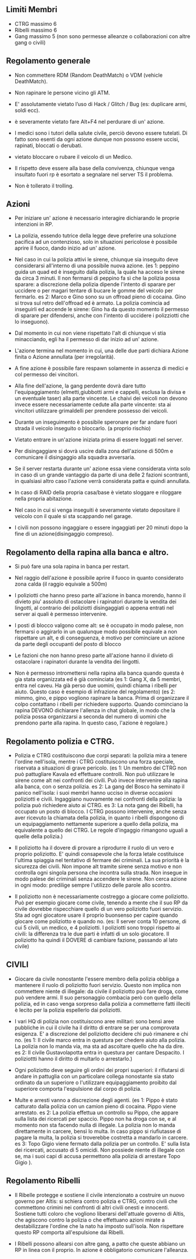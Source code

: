 ## Limiti Membri
- CTRG massimo 6
- Ribelli massimo 6
- Gang massimo 5 (non sono permesse alleanze o collaborazioni con altre gang o civili)

## Regolamento generale

- Non commettere RDM (Random DeathMatch) o VDM (vehicle DeathMatch).

- Non rapinare le persone vicino gli ATM.

- E' assolutamente vietato l’uso di Hack / Glitch / Bug (es: duplicare armi, soldi ecc).

- è severamente vietato fare Alt+F4 nel perdurare di un' azione.

- I medici sono i tutori della salute civile, perciò devono essere tutelati. Di fatto sono esenti da ogni azione dunque non possono essere uccisi, rapinati, bloccati o derubati.

- vietato bloccare o rubare il veicolo di un Medico.

- Il rispetto deve essere alla base della convivenza, chiunque venga insultato fuori rp è esortato a segnalare nel server TS il problema.

- Non è tollerato il trolling.

## Azioni

- Per iniziare un' azione è necessario interagire dichiarando le proprie intenzioni in RP.

- La polizia, essendo tutrice della legge deve preferire una soluzione pacifica ad un contenzioso, solo in situazioni pericolose è possibile aprire il fuoco, dando inizio ad un' azione.

- Nel caso in cui la polizia attivi le sirene, chiunque sia inseguito deve considerarsi all'interno di una possibile nuova azione. (es 1: peppino guida un quad ed è inseguito dalla polizia, la quale ha acceso le sirene da circa 3 minuti. Il non fermarsi di peppino fa sì che la polizia possa sparare: a discrezione della polizia dipende l'intento di sparare per uccidere o per magari tentare di bucare le gomme del veicolo per fermarlo. es 2: Marco e Gino sono su un offroad pieno di cocaina. Gino si trova sul retro dell'offroad ed è armato. La polizia comincia ad inseguirli ed accende le sirene: Gino ha da questo momento il permesso di sparare per difendersi, anche con l'intento di uccidere i polizziotti che lo inseguono).

- Dal momento in cui non viene rispettato l'alt di chiunque vi stia minacciando, egli ha il permesso di dar inizio ad un' azione.

- L'azione termina nel momento in cui, una delle due parti dichiara Azione finita o Azione annullata (per irregolarità).

- A fine azione è possibile fare respawn solamente in assenza di medici e col permesso dei vincitori.

- Alla fine dell'azione, la gang perdente dovrà dare tutto l'equipaggiamento (elmetti,giubbotti armi e cappelli, esclusa la divisa e un eventuale taser) alla parte vincente. Le chaivi dei veicoli non devono invece essere necessariamente cedute alla parte vincente: sta ai vincitori utilizzare grimaldelli per prendere possesso dei veicoli.

- Durante un inseguimento è possibile speronare per far andare fuori strada il veicolo inseguito o bloccarlo. (a proprio rischio)

- Vietato entrare in un'azione iniziata prima di essere loggati nel server.

- Per disingaggiare si dovrà uscire dalla zona dell'azione di 500m e comunicare il disingaggio alla squadra avversaria.

- Se il server restarta durante un' azione essa viene considerata vinta solo in caso di un grande vantaggio da parte di una delle 2 fazioni scontranti, in qualsiasi altro caso l'azione verrà considerata patta e quindi annullata.

- In caso di RAID della propria casa/base è vietato sloggare e riloggare nella propria abitazione.

- Nel caso in cui si venga inseguiti è severamente vietato depositare il veicolo con il quale si sta scappando nel garage.

- I civili non possono ingaggiare o essere ingaggiati per 20 minuti dopo la fine di un azione(disingaggio compreso).

## Regolamento della rapina alla banca e altro.
- Si può fare una sola rapina in banca per restart.


- Nel raggio dell'azione è possibile aprire il fuoco in quanto considerato zona calda (il raggio equivale a 500m)


- I poliziotti che hanno preso parte all'azione in banca morendo, hanno il divieto piu' assoluto di ostacolare i rapinatori durante la vendita dei lingotti, al contrario dei poliziotti disingaggiati o appena entrati nel server ai quali è permesso intervenire.

- I posti di blocco valgono come alt: se è occupato in modo palese, non fermarsi o aggirarlo in un qualunque modo possibile equivale a non rispettare un alt, e di conseguenza, è motivo per cominciare un azione da parte degli occupanti del posto di blocco


- Le fazioni che non hanno preso parte all'azione hanno il divieto di ostacolare i rapinatori durante la vendita dei lingotti.

- Non è permesso intromettersi nella rapina alla banca quando questa è gia stata organizzata ed è già cominciata (es 1: Gang X, da 5 membri, entra nel caveu. Ha già perso due uomini, quindi chiama i ribelli per aiuto. Questo caso è esempio di infrazione del regolamento) (es 2: mimmo, gino, e pippo vogliono rapinare la banca. Prima di organizzare il colpo contattano i ribelli per richiedere supporto. Quando cominciano la rapina DEVONO dichiarare l'allenza in chat globale, in modo che la polizia possa organizzarsi a seconda del numero di uomini che prendono parte alla rapina. In questo caso, l'azione è regolare.)
 

## Regolamento polizia e CTRG.

-  Polizia e CTRG costituiscono due corpi separati: la polizia mira a tenere l'ordine nell'isola, mentre i CTRG costituiscono una forza speciale, riservata a situazioni di grave pericolo. (es 1: Un membro dei CTRG non può pattugliare Kavala ed effettuare controlli. Non può utilizzare le sirene come alt nei confronti dei civili. Può invece intervenire alla rapina alla banca, con o senza polizia. 
es 2: La gang del Bosco ha seminato il panico nell'isola: i suoi membri hanno ucciso in diverse occasioni poliziotti e civili. Ingaggiano nuovamente nei confronti della polizia: la polizia può richiedere aiuto ai CTRG. es 3: La nota gang dei Ribelli, ha occupato un posto di blocco. I CTRG possono intervenire, anche senza aver ricevuto la chiamata della polizia, in quanto i ribelli dispongono di un equipaggiamento nettamente superiore a quello della polizia, ma equivalente a quello dei CTRG. Le regole d'ingaggio rimangono uguali a quelle della polizia.)

-  Il poliziotto ha il dovere di provare a riprodurre il ruolo di un vero e proprio poliziotto. E' quindi consapevole che la forza letale costituisce l'ultima spiaggia nel tentativo di fermare dei criminali. La sua priorità è la sicurezza dei civili. Non impone alt tramite sirene senza motivo e non controlla ogni singola persona che incontra sulla strada. Non insegue in modo palese dei criminali senza accendere le sirene. Non cerca azione in ogni modo: predilige sempre l'utilizzo delle parole allo scontro.  

-  Il poliziotto non è necessariamente costreggo a giocare come poliziotto. Può per esempio giocare come civile, tenendo a mente che il suo RP da civile dovrebbe rispecchiare quello di un vero poliziotto fuori servizio. Sta ad ogni giocatore usare il proprio buonsenso per capire quando giocare come poliziotto e quando no. (es: Il server conta 10 persone, di cui 5 civili, un medico, e 4 poliziotti. I poliziotti sono troppi rispetto ai civili: la differenza tra le due parti è infatti di un solo giocatore. Il poliziotto ha quindi il DOVERE di cambiare fazione, passando al lato civile) 


## CIVILI

- Giocare da civile nonostante l'essere membro della polizia obbliga a mantenere il ruolo di poliziotto fuori servizio. Questo non implica non commettere niente di illegale: da civile il poliziotto può fare droga, come può vendere armi. Il suo personaggio combacia però con quello della polizia, ed in caso venga sorpreso dalla polizia a commetterre fatti illeciti è lecito per la polizia espellerlo dai poliziotti.

-  I vari HQ di polizia non costituiscono aree militari: sono bensì aree pubbliche in cui il civile ha il diritto di entrare se per una comprovata esigenza. E' a discrezione del poliziotto decidere chi può rimanere e chi no. (es 1: Il civile marco entra in questura per chedere aiuto alla polizia. La polizia non lo manda via, ma sta ad ascoltare quello che ha da dire.  es 2: Il civile Gustavolapotta entra in questura per cantare Despacito. I poliziottti hanno il diritto di multarlo o arrestarlo.)

-  Ogni poliziotto deve seguire gli ordini dei propri superiori: il rifiutarsi di andare in pattuglia con un particolare collega nonostante sia stato ordinato da un superiore o l'utilizzare equipaggiamento proibito dal superiore comporta l'espulsione dal corpo di polizia.

-  Multe e arresti vanno a discrezione degli agenti. (es 1: Pippo è stato catturato dalla polizia con un camion pieno di cocaina. Pippo viene arrestato. es 2: La polizia effettua un controllo su Pippo, che appare sulla lista dei ricercati per spaccio. Pippo non ha droga con se, e al momento non sta facendo nulla di illegale. La polizia non lo manda direttamente in carcere, bensì lo multa.  In caso pippo si riufiutasse di pagare la multa, la polizia si troverebbe costretta a mandarlo in carcere. es 3: Topo Gigio viene fermato dalla polizia per un controllo. E' sulla lista dei ricercati, accusato di 5 omicidi. Non possiede niente di illegale con se, ma i suoi capi di accusa permettono alla polizia di arrestare Topo Gigio ). 

## Regolamento Ribelli

- Il Ribelle protegge e sostiene il civile intenzionato a costruire un nuovo governo per Altis: si schiera contro polizia e CTRG, contro civili che commettono crimini nei confronti di altri civili onesti e innocenti. Sostiene tutti coloro che vogliono liberarsi dell'attuale governo di Altis, che agiscono contro la polizia o che effettuano azioni mirate a destabilizzare l'ordine che la nato ha imposto sull'isola. Non rispettare questo RP comporta all'espulsione dai Ribelli.

- I Ribelli possono allearsi con altre gang, a patto che queste abbiano un RP in linea con il proprio. In azione è obbligatorio comunicare l'alleanza.
